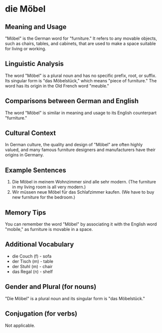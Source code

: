 # die Möbel
## Meaning and Usage
"Möbel" is the German word for "furniture." It refers to any movable objects, such as chairs, tables, and cabinets, that are used to make a space suitable for living or working.

## Linguistic Analysis
The word "Möbel" is a plural noun and has no specific prefix, root, or suffix. Its singular form is "das Möbelstück," which means "piece of furniture." The word has its origin in the Old French word "meuble."

## Comparisons between German and English
The word "Möbel" is similar in meaning and usage to its English counterpart "furniture."

## Cultural Context
In German culture, the quality and design of "Möbel" are often highly valued, and many famous furniture designers and manufacturers have their origins in Germany.

## Example Sentences
1. Die Möbel in meinem Wohnzimmer sind alle sehr modern. (The furniture in my living room is all very modern.)
2. Wir müssen neue Möbel für das Schlafzimmer kaufen. (We have to buy new furniture for the bedroom.)

## Memory Tips
You can remember the word "Möbel" by associating it with the English word "mobile," as furniture is movable in a space.

## Additional Vocabulary
- die Couch (f) - sofa
- der Tisch (m) - table
- der Stuhl (m) - chair
- das Regal (n) - shelf

## Gender and Plural (for nouns)
"Die Möbel" is a plural noun and its singular form is "das Möbelstück."

## Conjugation (for verbs)
Not applicable.